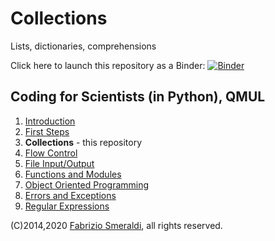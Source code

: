 # Collections

Lists, dictionaries, comprehensions


Click here to launch this repository as a Binder: [![Binder](https://mybinder.org/badge_logo.svg)](https://mybinder.org/v2/gh/fsmeraldi/c4s-collections/master)


## Coding for Scientists (in Python), QMUL 

1. [Introduction](https://github.com/fsmeraldi/c4s-introduction)
2. [First Steps](https://github.com/fsmeraldi/c4s-firststeps)
3. **Collections** - this repository
4. [Flow Control](https://github.com/fsmeraldi/c4s-flowcontrol)
5. [File Input/Output](https://github.com/fsmeraldi/c4s-files)
6. [Functions and Modules](https://github.com/fsmeraldi/c4s-functions)
7. [Object Oriented Programming](https://github.com/fsmeraldi/c4s-objects)
8. [Errors and Exceptions](https://github.com/fsmeraldi/c4s-exceptions)
9. [Regular Expressions](https://github.com/fsmeraldi/c4s-regexp)

(C)2014,2020 [Fabrizio Smeraldi](https://www.eecs.qmul.ac.uk/~fabri/), all rights reserved.
